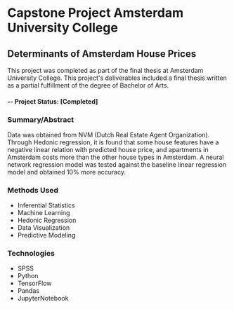 # Capstone Project Amsterdam University College


## Determinants of Amsterdam House Prices
This project was completed as part of the final thesis at Amsterdam University College. This project's deliverables included a final thesis written as a partial fulfillment of the degree of Bachelor of Arts.
#### -- Project Status: [Completed]

### Summary/Abstract
Data was obtained from NVM (Dutch Real Estate Agent Organization). Through Hedonic regression, it is found that some house features have a negative linear relation with predicted house price, and apartments in Amsterdam costs more than the other house types in Amsterdam. A neural network regression model was tested against the baseline linear regression model and obtained 10% more accuracy.

### Methods Used
- Inferential Statistics
- Machine Learning
- Hedonic Regression
- Data Visualization
- Predictive Modeling 

### Technologies
- SPSS
- Python
- TensorFlow
- Pandas
- JupyterNotebook





